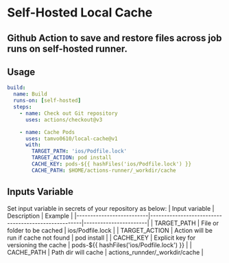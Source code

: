 # Self-Hosted Local Cache

## Github Action to save and restore files across job runs on self-hosted runner.

## Usage

```yml
build:
  name: Build
  runs-on: [self-hosted]
  steps:
    - name: Check out Git repository
      uses: actions/checkout@v3

    - name: Cache Pods
      uses: tamvo0610/local-cache@v1
      with:
        TARGET_PATH: 'ios/Podfile.lock'
        TARGET_ACTION: pod install
        CACHE_KEY: pods-${{ hashFiles('ios/Podfile.lock') }}
        CACHE_PATH: $HOME/actions-runner/_workdir/cache
```

## Inputs Variable

Set input variable in secrets of your repository as below:
| Input variable | Description | Example |
|--------------------------|-----------------------------------------------------|-----------------------|
| TARGET_PATH | File or folder to be cached | ios/Podfile.lock |
| TARGET_ACTION | Action will be run if cache not found | pod install |
| CACHE_KEY | Explicit key for versioning the cache | pods-${{ hashFiles('ios/Podfile.lock') }} |
| CACHE_PATH | Path dir will cache | actions_runnder/_workdir/cache |
